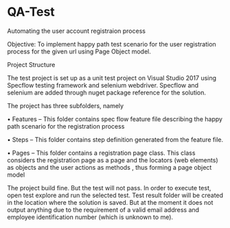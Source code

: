 # QA-Test
Automating the user account registraion process 


Objective: To implement happy path test scenario for the user registration process for the given url using Page Object model.

Project Structure

The test project is set up as a unit test project on Visual Studio 2017 using Specflow testing framework and selenium webdriver.
Specflow and selenium are added through nuget package reference for the solution. 

The project has three subfolders, namely

•	Features – This folder contains spec flow feature file describing the happy path scenario for the registration process

•	Steps – This folder contains step definition generated from the feature file.

•	Pages – This folder contains a registration page class. This class considers the registration page as a page and the locators
(web elements) as objects and the user actions as methods , thus  forming a page object model

The project build fine. But the test will not pass. In order to execute test, open test explore and run the selected test. 
Test result folder will be created in the location where the solution is saved. But at the moment it does not output anything due to the requirement of a valid email address and employee identification number (which is unknown to me).
 
